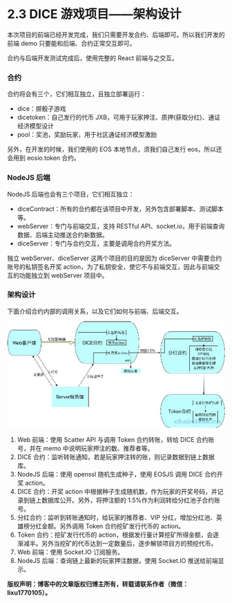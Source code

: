 # 2.3 DICE 游戏项目——架构设计

本次项目的前端已经开发完成，我们只需要开发合约、后端即可。所以我们开发的前端 demo 只要能和后端、合约正常交互即可。

合约与后端开发测试完成后，使用完整的 React 前端与之交互。

### 合约

合约将会有三个，它们相互独立，且独立部署运行：

*   dice：掷骰子游戏
*   dicetoken：自己发行的代币 JXB，可用于玩家押注、质押(获取分红)、通证经济模型设计
*   pool：奖池，奖励玩家，用于社区通证经济模型激励

另外，在开发的时候，我们使用的 EOS 本地节点，须我们自己发行 eos，所以还会用到 eosio.token 合约。

### NodeJS 后端

NodeJS 后端也会有三个项目，它们相互独立：

*   diceContract：所有的合约都在该项目中开发，另外包含部署脚本、测试脚本等。
*   webServer：专门与前端交互，支持 RESTful API、socket.io，用于前端查询数据、后端主动推送合约新数据。
*   diceServer：专门与合约交互，主要是调用合约开奖方法。

独立 webServer、diceServer 这两个项目的目的是因为 diceServer 中需要合约账号的私钥签名开奖 action，为了私钥安全，使它不与前端交互，因此与前端交互的功能独立到 webServer 项目中。

### 架构设计

下面介绍合约内部的调用关系，以及它们如何与前端、后端交互。

![CCC1614D-284E-45BB-B6B3-3FC9D66EA438](img/1a3530b72998fce53296460efb8a5627.jpg)

1.  Web 前端：使用 Scatter API 与调用 Token 合约转账，转给 DICE 合约账号，并在 memo 中说明玩家押注的数、推荐者等。
2.  DICE 合约：监听转账通知，若是玩家押注转的账，则记录数据到链上数据库。
3.  NodeJS 后端：使用 openssl 随机生成种子，使用 EOSJS 调用 DICE 合约开奖 action。
4.  DICE 合约：开奖 action 中根据种子生成随机数，作为玩家的开奖号码，并记录到链上数据库公开。另外，将押注额的 1.5%作为利润转给分红池子合约账号。
5.  分红合约：监听到转账通知时，给玩家的推荐者、VIP 分红，增加分红池、英雄榜分红金额。另外调用 Token 合约挖矿发行代币的 action。
6.  Token 合约：挖矿发行代币的 action，根据发行量计算挖矿所得金额，会逐渐减半。另外当挖矿的代币达到一定数量后，逐步解锁项目方的预挖代币。
7.  Web 前端：使用 Socket.IO 订阅服务。
8.  NodeJS 后端：查询链上最新的玩家押注数据，使用 Socket.IO 推送给前端显示。

**版权声明：博客中的文章版权归博主所有，转载请联系作者（微信：lixu1770105）。**